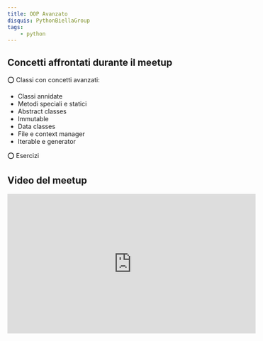 ```yaml
---
title: OOP Avanzato
disquis: PythonBiellaGroup
tags:
    - python
---
```


## Concetti affrontati durante il meetup

⭕️ Classi con concetti avanzati:

* Classi annidate
* Metodi speciali e statici
* Abstract classes
* Immutable
* Data classes
* File e context manager
* Iterable e generator

⭕️ Esercizi

## Video del meetup
<iframe width="560" height="315" src="https://www.youtube.com/embed/bs-RXtvz-5g" title="YouTube video player" frameborder="0" allow="accelerometer; autoplay; clipboard-write; encrypted-media; gyroscope; picture-in-picture; web-share" allowfullscreen></iframe>